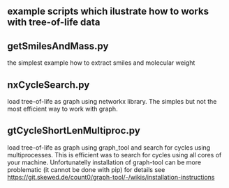 ## example scripts which ilustrate how to works with tree-of-life data

## getSmilesAndMass.py 

the simplest example how to extract smiles and molecular weight

## nxCycleSearch.py 
load tree-of-life as graph using networkx library. The simples but not the most efficient way to work with graph.

## gtCycleShortLenMultiproc.py
 load tree-of-life as graph using graph_tool and search for cycles using multiprocesses. This is efficient was to search for cycles using all cores of your machine. 
Unfortunatelly installation of graph-tool can be more problematic (it cannot be done with pip) for details see https://git.skewed.de/count0/graph-tool/-/wikis/installation-instructions

